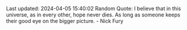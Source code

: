 Last updated: 2024-04-05 15:40:02
Random Quote: I believe that in this universe, as in every other, hope never dies. As long as someone keeps their good eye on the bigger picture. - Nick Fury